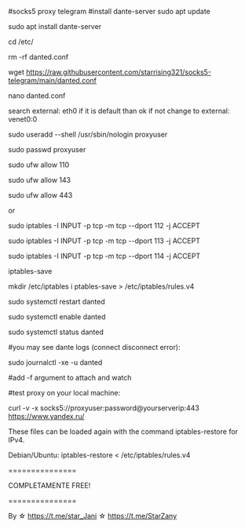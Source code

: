 #socks5 proxy telegram
#install dante-server
sudo apt update

sudo apt install dante-server

cd /etc/

rm -rf danted.conf

wget https://raw.githubusercontent.com/starrising321/socks5-telegram/main/danted.conf

nano danted.conf

search external: eth0 if it is default than ok if not change to external: venet0:0


sudo useradd --shell /usr/sbin/nologin proxyuser

sudo passwd proxyuser

sudo ufw allow 110

sudo ufw allow 143

sudo ufw allow 443

or

sudo iptables -I INPUT -p tcp -m tcp --dport 112 -j ACCEPT

sudo iptables -I INPUT -p tcp -m tcp --dport 113 -j ACCEPT

sudo iptables -I INPUT -p tcp -m tcp --dport 114 -j ACCEPT

iptables-save

mkdir /etc/iptables
i
ptables-save > /etc/iptables/rules.v4

sudo systemctl restart danted

sudo systemctl enable danted

sudo systemctl status danted


#you may see dante logs (connect disconnect error):

sudo journalctl -xe -u danted

#add -f argument to attach and watch

#test proxy on your local machine:

curl -v -x socks5://proxyuser:password@yourserverip:443 https://www.yandex.ru/


These files can be loaded again with the command iptables-restore for IPv4.

Debian/Ubuntu: iptables-restore < /etc/iptables/rules.v4


===============

COMPLETAMENTE FREE! 

===============

By ☆ https://t.me/star_Jani ☆ https://t.me/StarZany
